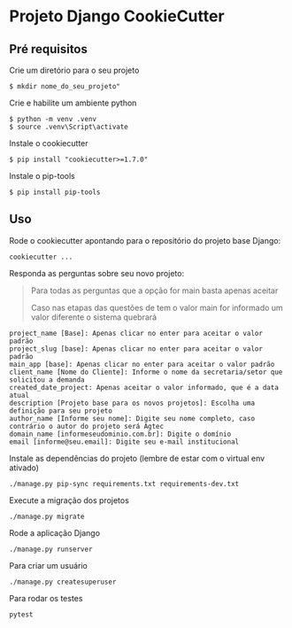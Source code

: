 # Projeto Django CookieCutter 

## Pré requisitos

Crie um diretório para o seu projeto

    $ mkdir nome_do_seu_projeto"

Crie e habilite um ambiente python
    
    $ python -m venv .venv
    $ source .venv\Script\activate

Instale o cookiecutter

    $ pip install "cookiecutter>=1.7.0"

Instale o pip-tools

    $ pip install pip-tools

## Uso

Rode o cookiecutter apontando para o repositório do projeto base Django:

    cookiecutter ...

Responda as perguntas sobre seu novo projeto:
> Para todas as perguntas que a opção for main basta apenas aceitar
> 
> Caso nas etapas das questões de tem o valor main for informado um valor diferente o sistema quebrará 

    project_name [Base]: Apenas clicar no enter para aceitar o valor padrão
    project_slug [base]: Apenas clicar no enter para aceitar o valor padrão
    main_app [base]: Apenas clicar no enter para aceitar o valor padrão
    client_name [Nome do Cliente]: Informe o nome da secretaria/setor que solicitou a demanda
    created_date_project: Apenas aceitar o valor informado, que é a data atual
    description [Projeto base para os novos projetos]: Escolha uma definição para seu projeto
    author_name [Informe seu nome]: Digite seu nome completo, caso contrário o autor do projeto será Agtec
    domain_name [informeseudominio.com.br]: Digite o domínio 
    email [informe@seu.email]: Digite seu e-mail institucional

Instale as dependências do projeto (lembre de estar com o virtual env ativado)

    ./manage.py pip-sync requirements.txt requirements-dev.txt

Execute a migração dos projetos

    ./manage.py migrate

Rode a aplicação Django

    ./manage.py runserver

Para criar um usuário

    ./manage.py createsuperuser

Para rodar os testes

    pytest